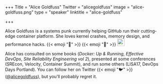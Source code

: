 +++
Title = "Alice Goldfuss"
Twitter = "alicegoldfuss"
image = "alice-goldfuss.png"
type = "speaker"
linktitle = "alice-goldfuss"

+++

Alice Goldfuss is a systems punk currently helping GitHub run their cutting-edge container platform. She loves kernel crashes, memory design, and performance hacks. {{< emoji ":rainbow:" >}} {{< emoji ":floppy_disk:" >}} <img src="/images/octocat.png" height="24" width="24">

Alice has consulted on some books (_Docker: Up & Running_, _Effective DevOps_, _Site Reliability Engineering vol 2_), presented at some conferences (SREcon, Velocity, Container Summit), and run some others (LISA17, DevOps Days Portland). You can follow her on Twitter {{< emoji ":bird:" >}} (<a href="https://twitter.com/alicegoldfuss">@alicegoldfuss</a>), but you’ll probably regret it.
